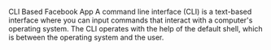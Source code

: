 CLI Based Facebook App
A command line interface (CLI) is a text-based interface where you can input commands that interact with a computer's operating system. The CLI operates with the help of the default shell, which is between the operating system and the user.



